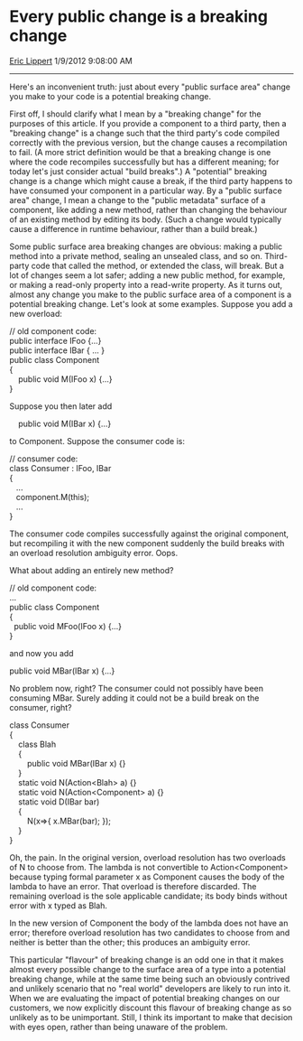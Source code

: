 # Every public change is a breaking change

[Eric Lippert](https://social.msdn.microsoft.com/profile/Eric%20Lippert) 1/9/2012 9:08:00 AM

-----

Here's an inconvenient truth: just about every "public surface area" change you make to your code is a potential breaking change.

First off, I should clarify what I mean by a "breaking change" for the purposes of this article. If you provide a component to a third party, then a "breaking change" is a change such that the third party's code compiled correctly with the previous version, but the change causes a recompilation to fail. (A more strict definition would be that a breaking change is one where the code recompiles successfully but has a different meaning; for today let's just consider actual "build breaks".) A "potential" breaking change is a change which might cause a break, if the third party happens to have consumed your component in a particular way. By a "public surface area" change, I mean a change to the "public metadata" surface of a component, like adding a new method, rather than changing the behaviour of an existing method by editing its body. (Such a change would typically cause a difference in runtime behaviour, rather than a build break.)

Some public surface area breaking changes are obvious: making a public method into a private method, sealing an unsealed class, and so on. Third-party code that called the method, or extended the class, will break. But a lot of changes seem a lot safer; adding a new public method, for example, or making a read-only property into a read-write property. As it turns out, almost any change you make to the public surface area of a component is a potential breaking change. Let's look at some examples. Suppose you add a new overload:

// old component code:  
public interface IFoo {...}  
public interface IBar { ... }  
public class Component  
{  
    public void M(IFoo x) {...}  
}

Suppose you then later add

    public void M(IBar x) {...}

to Component. Suppose the consumer code is:

// consumer code:  
class Consumer : IFoo, IBar  
{  
   ...  
   component.M(this);  
   ...  
}

The consumer code compiles successfully against the original component, but recompiling it with the new component suddenly the build breaks with an overload resolution ambiguity error. Oops.

What about adding an entirely new method?

// old component code:  
...  
public class Component  
{  
  public void MFoo(IFoo x) {...}  
}

and now you add

public void MBar(IBar x) {...}

No problem now, right? The consumer could not possibly have been consuming MBar. Surely adding it could not be a build break on the consumer, right?

class Consumer  
{  
    class Blah  
    {  
        public void MBar(IBar x) {}  
    }  
    static void N(Action\<Blah\> a) {}  
    static void N(Action\<Component\> a) {}  
    static void D(IBar bar)  
    {  
        N(x=\>{ x.MBar(bar); });  
    }  
}

Oh, the pain. In the original version, overload resolution has two overloads of N to choose from. The lambda is not convertible to Action\<Component\> because typing formal parameter x as Component causes the body of the lambda to have an error. That overload is therefore discarded. The remaining overload is the sole applicable candidate; its body binds without error with x typed as Blah.

In the new version of Component the body of the lambda does not have an error; therefore overload resolution has two candidates to choose from and neither is better than the other; this produces an ambiguity error.

This particular "flavour" of breaking change is an odd one in that it makes almost every possible change to the surface area of a type into a potential breaking change, while at the same time being such an obviously contrived and unlikely scenario that no "real world" developers are likely to run into it. When we are evaluating the impact of potential breaking changes on our customers, we now explicitly discount this flavour of breaking change as so unlikely as to be unimportant. Still, I think its important to make that decision with eyes open, rather than being unaware of the problem.


